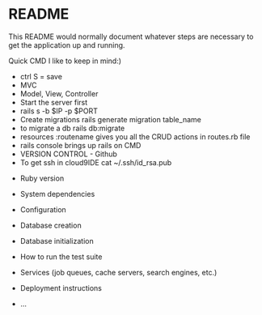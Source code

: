 # README

This README would normally document whatever steps are necessary to get the
application up and running.

Quick CMD I like to keep in mind:)
- ctrl S = save
- MVC
- Model, View, Controller
- Start the server first
- rails s -b $IP -p $PORT
- Create migrations rails generate migration table_name
- to migrate a db rails db:migrate
- resources :routename gives you all the CRUD actions in routes.rb file
- rails console brings up rails on CMD
- VERSION CONTROL - Github
- To get ssh in cloud9IDE cat ~/.ssh/id_rsa.pub
* Ruby version

* System dependencies

* Configuration

* Database creation

* Database initialization

* How to run the test suite

* Services (job queues, cache servers, search engines, etc.)

* Deployment instructions

* ...
